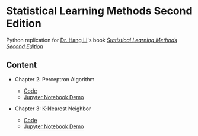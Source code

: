 # Statistical Learning Methods Second Edition
Python replication for [Dr. Hang Li](https://www.hangli-hl.com/index.html)'s book [*Statistical Learning Methods Second Edition*](http://www.tup.tsinghua.edu.cn/booksCenter/book_08132901.html)

## Content
- Chapter 2: Perceptron Algorithm
  - [Code](https://github.com/ZijingHu/Statistical-Learning-Methods-python-replication/blob/master/Chapter/Models/Perceptron.py) 
  - [Jupyter Notebook Demo](https://github.com/ZijingHu/Statistical-Learning-Methods-python-replication/blob/master/Chapter/Chapter-2%20Perceptron.ipynb)
 
- Chapter 3: K-Nearest Neighbor
  - [Code](https://github.com/ZijingHu/Statistical-Learning-Methods-python-replication/blob/master/Chapter/Models/KNearestNeighbor.py) 
  - [Jupyter Notebook Demo](https://github.com/ZijingHu/Statistical-Learning-Methods-python-replication/blob/master/Chapter/Chapter-2%KNN.ipynb)